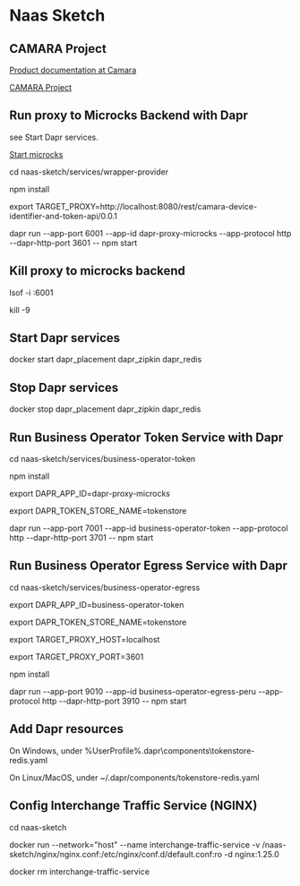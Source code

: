 # Naas Sketch


## CAMARA Project

[Product documentation at Camara](https://camaraproject.org/)

[CAMARA Project](https://github.com/camaraproject)


## Run proxy to Microcks Backend with Dapr

see Start Dapr services.

[Start microcks](https://microcks.io/documentation/getting-started/)

cd naas-sketch/services/wrapper-provider

npm install

export TARGET_PROXY=http://localhost:8080/rest/camara-device-identifier-and-token-api/0.0.1

dapr run --app-port 6001 --app-id dapr-proxy-microcks --app-protocol http --dapr-http-port 3601 -- npm start


## Kill proxy to microcks backend

lsof -i :6001

kill -9 <PID>

## Start Dapr services

docker start dapr_placement dapr_zipkin dapr_redis


## Stop Dapr services

docker stop dapr_placement dapr_zipkin dapr_redis


## Run Business Operator Token Service with Dapr

cd naas-sketch/services/business-operator-token

npm install

export DAPR_APP_ID=dapr-proxy-microcks

export DAPR_TOKEN_STORE_NAME=tokenstore

dapr run --app-port 7001 --app-id business-operator-token --app-protocol http --dapr-http-port 3701 -- npm start 


## Run Business Operator Egress Service with Dapr

cd naas-sketch/services/business-operator-egress

export DAPR_APP_ID=business-operator-token

export DAPR_TOKEN_STORE_NAME=tokenstore

export TARGET_PROXY_HOST=localhost

export TARGET_PROXY_PORT=3601

npm install

dapr run --app-port 9010 --app-id business-operator-egress-peru --app-protocol http --dapr-http-port 3910 -- npm start 


## Add Dapr resources

On Windows, under %UserProfile%\.dapr\components\tokenstore-redis.yaml

On Linux/MacOS, under ~/.dapr/components/tokenstore-redis.yaml


## Config Interchange Traffic Service (NGINX)

cd naas-sketch

docker run --network="host" --name interchange-traffic-service -v <path>/naas-sketch/nginx/nginx.conf:/etc/nginx/conf.d/default.conf:ro -d nginx:1.25.0

docker rm interchange-traffic-service
